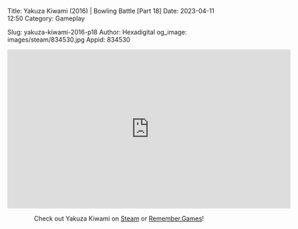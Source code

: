 Title: Yakuza Kiwami (2016) | Bowling Battle [Part 18]
Date: 2023-04-11 12:50
Category: Gameplay

Slug: yakuza-kiwami-2016-p18
Author: Hexadigital
og_image: images/steam/834530.jpg
Appid: 834530

<center><iframe src="https://www.youtube.com/embed/7oC7qduZBY4?feature=oembed" allow="accelerometer; autoplay; encrypted-media; gyroscope; picture-in-picture" width="640" height="360" frameborder="0"></iframe>

Check out Yakuza Kiwami on [Steam](https://store.steampowered.com/app/834530/?curator_clanid=34633900) or [Remember.Games](https://remember.games/game/342/)!</center>